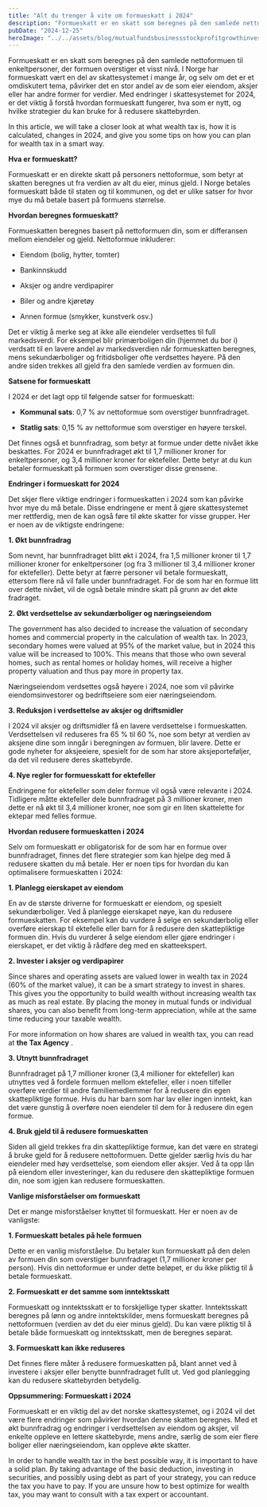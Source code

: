 ```yaml
---
title: "Alt du trenger å vite om formueskatt i 2024"
description: "Formueskatt er en skatt som beregnes på den samlede nettoformuen til enkeltpersoner, der formuen overstiger et visst nivå. I Norge har formueskatt vært en del av skattesystemet i mange år, og selv om det er et omdiskutert tema, påvirker det en stor andel av de som eier eiendom, aksjer eller har andre former for verdier. &#8230; Read more"
pubDate: "2024-12-25"
heroImage: "../../assets/blog/mutualfundsbusinessstockprofitgrowthinvestmentmone.jpg"
---
```


Formueskatt er en skatt som beregnes på den samlede nettoformuen til enkeltpersoner, der formuen overstiger et visst nivå. I Norge har formueskatt vært en del av skattesystemet i mange år, og selv om det er et omdiskutert tema, påvirker det en stor andel av de som eier eiendom, aksjer eller har andre former for verdier. Med endringer i skattesystemet for 2024, er det viktig å forstå hvordan formueskatt fungerer, hva som er nytt, og hvilke strategier du kan bruke for å redusere skattebyrden.

In this article, we will take a closer look at what wealth tax is, how it is calculated, changes in 2024, and give you some tips on how you can plan for wealth tax in a smart way.

**Hva er formueskatt?**

Formueskatt er en direkte skatt på personers nettoformue, som betyr at skatten beregnes ut fra verdien av alt du eier, minus gjeld. I Norge betales formueskatt både til staten og til kommunen, og det er ulike satser for hvor mye du må betale basert på formuens størrelse.

**Hvordan beregnes formueskatt?**

Formueskatten beregnes basert på nettoformuen din, som er differansen mellom eiendeler og gjeld. Nettoformue inkluderer:

- Eiendom (bolig, hytter, tomter)

- Bankinnskudd

- Aksjer og andre verdipapirer

- Biler og andre kjøretøy

- Annen formue (smykker, kunstverk osv.)

Det er viktig å merke seg at ikke alle eiendeler verdsettes til full markedsverdi. For eksempel blir primærboligen din (hjemmet du bor i) verdsatt til en lavere andel av markedsverdien når formueskatten beregnes, mens sekundærboliger og fritidsboliger ofte verdsettes høyere. På den andre siden trekkes all gjeld fra den samlede verdien av formuen din.

**Satsene for formueskatt**

I 2024 er det lagt opp til følgende satser for formueskatt:

- **Kommunal sats**: 0,7 % av nettoformue som overstiger bunnfradraget.

- **Statlig sats**: 0,15 % av nettoformue som overstiger en høyere terskel.

Det finnes også et bunnfradrag, som betyr at formue under dette nivået ikke beskattes. For 2024 er bunnfradraget økt til 1,7 millioner kroner for enkeltpersoner, og 3,4 millioner kroner for ektefeller. Dette betyr at du kun betaler formueskatt på formuen som overstiger disse grensene.

**Endringer i formueskatt for 2024**

Det skjer flere viktige endringer i formueskatten i 2024 som kan påvirke hvor mye du må betale. Disse endringene er ment å gjøre skattesystemet mer rettferdig, men de kan også føre til økte skatter for visse grupper. Her er noen av de viktigste endringene:

**1. Økt bunnfradrag**

Som nevnt, har bunnfradraget blitt økt i 2024, fra 1,5 millioner kroner til 1,7 millioner kroner for enkeltpersoner (og fra 3 millioner til 3,4 millioner kroner for ektefeller). Dette betyr at færre personer vil betale formueskatt, ettersom flere nå vil falle under bunnfradraget. For de som har en formue litt over dette nivået, vil de også betale mindre skatt på grunn av det økte fradraget.

**2. Økt verdsettelse av sekundærboliger og næringseiendom**

The government has also decided to increase the valuation of secondary homes and commercial property in the calculation of wealth tax. In 2023, secondary homes were valued at 95% of the market value, but in 2024 this value will be increased to 100%. This means that those who own several homes, such as rental homes or holiday homes, will receive a higher property valuation and thus pay more in property tax.

Næringseiendom verdsettes også høyere i 2024, noe som vil påvirke eiendomsinvestorer og bedriftseiere som eier næringseiendom.

**3. Reduksjon i verdsettelse av aksjer og driftsmidler**

I 2024 vil aksjer og driftsmidler få en lavere verdsettelse i formueskatten. Verdsettelsen vil reduseres fra 65 % til 60 %, noe som betyr at verdien av aksjene dine som inngår i beregningen av formuen, blir lavere. Dette er gode nyheter for aksjeeiere, spesielt for de som har store aksjeporteføljer, da det vil redusere deres skattebyrde.

**4. Nye regler for formuesskatt for ektefeller**

Endringene for ektefeller som deler formue vil også være relevante i 2024. Tidligere måtte ektefeller dele bunnfradraget på 3 millioner kroner, men dette er nå økt til 3,4 millioner kroner, noe som gir en liten skattelette for ektepar med felles formue.

**Hvordan redusere formueskatten i 2024**

Selv om formueskatt er obligatorisk for de som har en formue over bunnfradraget, finnes det flere strategier som kan hjelpe deg med å redusere skatten du må betale. Her er noen tips for hvordan du kan optimalisere formueskatten i 2024:

**1. Planlegg eierskapet av eiendom**

En av de største driverne for formueskatt er eiendom, og spesielt sekundærboliger. Ved å planlegge eierskapet nøye, kan du redusere formueskatten. For eksempel kan du vurdere å selge en sekundærbolig eller overføre eierskap til ektefelle eller barn for å redusere den skattepliktige formuen din. Hvis du vurderer å selge eiendom eller gjøre endringer i eierskapet, er det viktig å rådføre deg med en skatteekspert.

**2. Invester i aksjer og verdipapirer**

Since shares and operating assets are valued lower in wealth tax in 2024 (60% of the market value), it can be a smart strategy to invest in shares. This gives you the opportunity to build wealth without increasing wealth tax as much as real estate. By placing the money in mutual funds or individual shares, you can also benefit from long-term appreciation, while at the same time reducing your taxable wealth.

For more information on how shares are valued in wealth tax, you can read at **the Tax Agency** .

**3. Utnytt bunnfradraget**

Bunnfradraget på 1,7 millioner kroner (3,4 millioner for ektefeller) kan utnyttes ved å fordele formuen mellom ektefeller, eller i noen tilfeller overføre verdier til andre familiemedlemmer for å redusere din egen skattepliktige formue. Hvis du har barn som har lav eller ingen inntekt, kan det være gunstig å overføre noen eiendeler til dem for å redusere din egen formue.

**4. Bruk gjeld til å redusere formueskatten**

Siden all gjeld trekkes fra din skattepliktige formue, kan det være en strategi å bruke gjeld for å redusere nettoformuen. Dette gjelder særlig hvis du har eiendeler med høy verdsettelse, som eiendom eller aksjer. Ved å ta opp lån på eiendom eller investeringer, kan du redusere den skattepliktige formuen din, noe som igjen kan redusere formueskatten.

**Vanlige misforståelser om formueskatt**

Det er mange misforståelser knyttet til formueskatt. Her er noen av de vanligste:

**1. Formueskatt betales på hele formuen**

Dette er en vanlig misforståelse. Du betaler kun formueskatt på den delen av formuen din som overstiger bunnfradraget (1,7 millioner kroner per person). Hvis din nettoformue er under dette beløpet, er du ikke pliktig til å betale formueskatt.

**2. Formueskatt er det samme som inntektsskatt**

Formueskatt og inntektsskatt er to forskjellige typer skatter. Inntektsskatt beregnes på lønn og andre inntektskilder, mens formueskatt beregnes på nettoformuen (verdien av det du eier minus gjeld). Du kan være pliktig til å betale både formueskatt og inntektsskatt, men de beregnes separat.

**3. Formueskatt kan ikke reduseres**

Det finnes flere måter å redusere formueskatten på, blant annet ved å investere i aksjer eller benytte bunnfradraget fullt ut. Ved god planlegging kan du redusere skattebyrden betydelig.

**Oppsummering: Formueskatt i 2024**

Formueskatt er en viktig del av det norske skattesystemet, og i 2024 vil det være flere endringer som påvirker hvordan denne skatten beregnes. Med et økt bunnfradrag og endringer i verdsettelsen av eiendom og aksjer, vil enkelte oppleve en lettere skattebyrde, mens andre, særlig de som eier flere boliger eller næringseiendom, kan oppleve økte skatter.

In order to handle wealth tax in the best possible way, it is important to have a solid plan. By taking advantage of the basic deduction, investing in securities, and possibly using debt as part of your strategy, you can reduce the tax you have to pay. If you are unsure how to best optimize for wealth tax, you may want to consult with a tax expert or accountant.